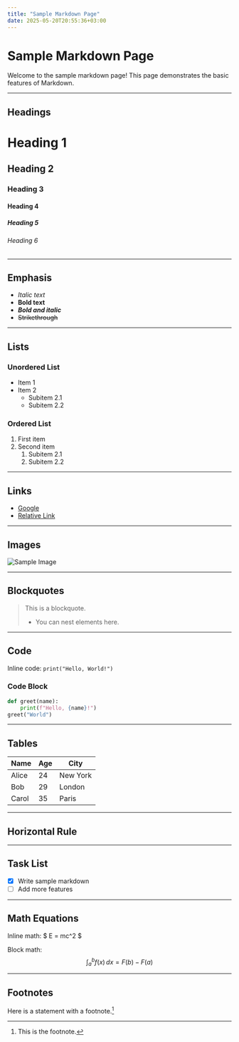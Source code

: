 ```yaml
---
title: "Sample Markdown Page"
date: 2025-05-20T20:55:36+03:00
---
```


# Sample Markdown Page

Welcome to the sample markdown page! This page demonstrates the basic features of Markdown.

---

## Headings

# Heading 1  
## Heading 2  
### Heading 3  
#### Heading 4  
##### Heading 5  
###### Heading 6  

---

## Emphasis

- *Italic text*
- **Bold text**
- ***Bold and italic***
- ~~Strikethrough~~

---

## Lists

### Unordered List

- Item 1
- Item 2
  - Subitem 2.1
  - Subitem 2.2

### Ordered List

1. First item
2. Second item
   1. Subitem 2.1
   2. Subitem 2.2

---

## Links

- [Google](https://www.google.com)
- [Relative Link](./another-page.md)

---

## Images

![Sample Image](https://via.placeholder.com/150)

---

## Blockquotes

> This is a blockquote.
> 
> - You can nest elements here.

---

## Code

Inline code: `print("Hello, World!")`

### Code Block

```python
def greet(name):
    print(f"Hello, {name}!")
greet("World")
```

---

## Tables

| Name   | Age | City      |
|--------|-----|-----------|
| Alice  | 24  | New York  |
| Bob    | 29  | London    |
| Carol  | 35  | Paris     |

---

## Horizontal Rule

---

## Task List

- [x] Write sample markdown
- [ ] Add more features

---

## Math Equations

Inline math: $ E = mc^2 $

Block math:
$$
\int_{a}^{b} f(x)\,dx = F(b) - F(a)
$$

---

## Footnotes

Here is a statement with a footnote.[^1]

[^1]: This is the footnote.
